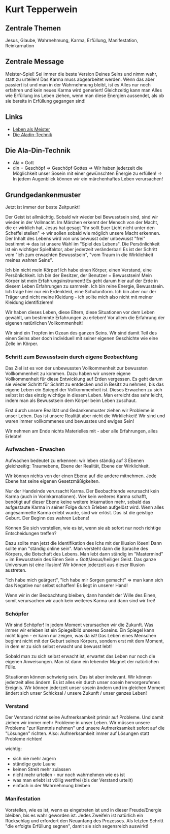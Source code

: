 # Kurt Tepperwein

## Zentrale Themen
Jesus, Glaube, Wahrnehmung, Karma, Erfüllung, Manifestation, Reinkarnation

## Zentrale Message
Meister-Spiel! Sei immer die beste Version Deines Seins und nimm wahr, statt zu urteilen! Das Karma muss abgearbeitet werden. Wenn das aber passiert ist und man in der Wahrnehmung bleibt, ist es Alles nur noch erfahren und kein neues Karma wird generiert! Gleichzeitig kann man Alles wie Erfüllung ins Leben ziehen, wenn man diese Energien aussendet, als ob sie bereits in Erfüllung gegangen sind!

## Links
* [Leben als Meister](https://youtu.be/sgeM6QdJSZc?si=zMSXRmwCeYMqZWEi)
* [Die Aladin-Technik](https://youtu.be/cNOXoz5hgk0?si=BPQ1eKczuyK0_Siy)

## Die Ala-Din-Technik
* Ala = Gott
* din = Geschöpf
  => Geschöpf Gottes
  => Wir haben jederzeit die Möglichkeit unser Sosein mit einer gewünschten Energie zu erfüllen!
  => In jedem Augenblick können wir ein märchenhaftes Leben verursachen!

## Grundgedankenmuster

Jetzt ist immer der beste Zeitpunkt!

Der Geist ist allmächtig. Sobald wir wieder bei Bewusstsein sind, sind wir wieder in der Vollmacht. Im Märchen erkennt der Mensch von der Macht, die er wirklich hat. Jesus hat gesagt "ihr sollt Euer Licht nicht unter den Scheffel stellen" => wir sollen sobald wie möglich unsere Macht erkennen. Der Inhalt des Lebens wird von uns bewusst oder unbewusst "frei" bestimmt => das ist unsere Wahl im "Spiel des Lebens". Die Persönlichkeit ist ein wichtiger Spielfaktor, aber jederzeit veränderbar! Es ist der Schritt vom "ich zum erwachten Bewusstsein", "vom Traum in die Wirklichkeit meines wahren Seins".

Ich bin nicht mein Körper! Ich habe einen Körper, einen Verstand, eine Persönlichkeit. Ich bin der Besitzer, der Benutzer = Bewusstsein! Mein Körper ist mein Erfahrungsinstrument! Es geht darum hier auf der Erde in diesem Leben Erfahrungen zu sammeln. Ich bin reine Energie, Bewusstsein. Ich trage hier nur ein Erdenkleid, eine Schuluniform. Ich bin aber nur der Träger und nicht meine Kleidung - ich sollte mich also nicht mit meiner Kleidung identifizieren!

Wir haben dieses Leben, diese Eltern, diese Situationen vor dem Leben gewählt, um bestimmte Erfahrungen zu erleben! Vor allem die Erfahrung der eigenen natürlichen Vollkommenheit!

Wir sind ein Tropfen im Ozean des ganzen Seins. Wir sind damit Teil des einen Seins aber doch individuell mit seiner eigenen Geschichte wie eine Zelle im Körper.

### Schritt zum Bewusstsein durch eigene Beobachtung

Das Ziel ist es von der unbewussten Vollkommenheit zur bewussten Vollkommenheit zu kommen. Dazu haben wir unsere eigene Vollkommenheit für diese Entwicklung auf Erden vergessen. Es geht darum sie wieder Schritt für Schritt zu entdecken und in Besitz zu nehmen, bis das eigene Leben ein Spiegel der Vollkommenheit ist. Dieses Erwachen zu sich selbst ist das einzig wichtige in diesem Leben. Man erreicht das sehr leicht, indem man als Bewusstsein dem Körper beim Leben zuschaut.

Erst durch unsere Realität und Gedankenmuster ziehen wir Probleme in unser Leben. Das ist unsere Realität aber nicht die Wirklichkeit! Wir sind und waren immer vollkommenes und bewusstes und ewiges Sein!

Wir nehmen am Ende nichts Materielles mit - aber alle Erfahrungen, alles Erlebte!

### Aufwachen - Erwachen

Aufwachen bedeutet zu erkennen: wir leben ständig auf 3 Ebenen gleichzeitig: Traumebene, Ebene der Realität, Ebene der Wirklichkeit.

Wir können nichts von der einen Ebene auf die andere mitnehmen. Jede Ebene hat seine eigenen Gesetzmäßigkeiten.

Nur der Handelnde verursacht Karma. Der Beobachtende verursacht kein Karma (auch in Vorinkarnationen). Wer kein weiteres Karma schafft, benötigt auf dieser Ebene keine weitere Inkarnation mehr, sobald das aufgestaute Karma in seiner Folge durch Erleben aufgelöst wird. Wenn alles angesammelte Karma erlebt wurde, sind wir erlöst. Das ist die geistige Geburt. Der Beginn des wahren Lebens!

Können Sie sich vorstellen, wie es ist, wenn sie ab sofort nur noch richtige Entscheidungen treffen?

Dazu sollte man jetzt die Identifikation des Ichs mit der Illusion lösen! Dann sollte man "ständig online sein". Man versteht dann die Sprache des Körpers, die Botschaft des Lebens. Man lebt dann ständig im "Mastermind" = im Bewusstsein des Einen Sein = Gott/Jesus/heiliger Geist. Das ganze Universum ist eine Illusion! Wir können jederzeit aus dieser Illusion austreten.

"Ich habe mich geärgert", "Ich habe mir Sorgen gemacht" => man kann sich das Negative nur selbst schaffen! Es liegt in unserer Hand!

Wenn wir in der Beobachtung bleiben, dann handelt der Wille des Einen, somit verursachen wir auch kein weiteres Karma und dann sind wir frei!

### Schöpfer

Wir sind Schöpfer! In jedem Moment verursachen wir die Zukunft. Was immer wir erleben ist ein Spiegelbild unseres Soseins. Ein Spiegel kann nicht lügen - er kann nur zeigen, was da ist! Das Leben eines Menschen beginnt nicht mit der Geburt seines Körpers, sondern erst mit dem Moment, in dem er zu sich selbst erwacht und bewusst lebt!

Sobald man zu sich selbst erwacht ist, erwartet das Leben nur noch die eigenen Anweisungen. Man ist dann ein lebender Magnet der natürlichen Fülle.

Situationen können schwierig sein. Das ist aber irrelevant. Wir können jederzeit alles ändern. Es ist alles ein durch unser sosein hervorgerufenes Ereignis. Wir können jederzeit unser sosein ändern und im gleichen Moment ändert sich unser Schicksal / unsere Zukunft / unser ganzes Leben!

### Verstand

Der Verstand richtet seine Aufmerksamkeit primär auf Probleme. Und damit ziehen wir immer mehr Probleme in unser Leben. Wir müssen unsere Probleme "zur Kenntnis nehmen" und unsere Aufmerksamkeit sofort auf die "Lösungen" richten. Also: Aufmerksamkeit immer auf Lösungen statt Probleme richten!

wichtig:
* sich nie mehr ärgern
* ständige gute Laune
* keinen Streit mehr zulassen
* nicht mehr urteilen - nur noch wahrnehmen wie es ist
* was man erlebt ist völlig wertfrei (bis der Verstand urteilt)
* einfach in der Wahrnehmung bleiben

### Manifestation

Vorstellen, wie es ist, wenn es eingetreten ist und in dieser Freude/Energie bleiben, bis es wahr geworden ist. Jedes Zweifeln ist natürlich ein Rückschlag und erfordert den Neuanfang des Prozesses. Als letzten Schritt "die erfolgte Erfüllung segnen", damit sie sich segensreich auswirkt!
